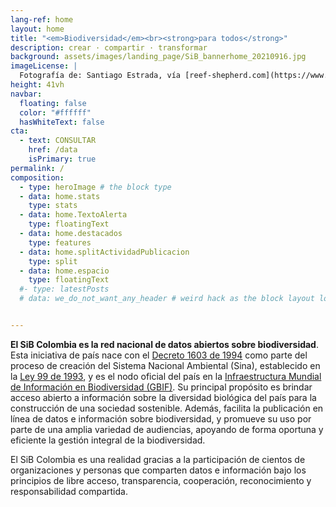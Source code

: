 ```yaml
---
lang-ref: home
layout: home
title: "<em>Biodiversidad</em><br><strong>para todos</strong>"
description: crear · compartir · transformar
background: assets/images/landing_page/SiB_bannerhome_20210916.jpg
imageLicense: |
  Fotografía de: Santiago Estrada, vía [reef-shepherd.com](https://www.reef-shepherd.com/galeria/)
height: 41vh
navbar:
  floating: false
  color: "#ffffff"
  hasWhiteText: false
cta:
  - text: CONSULTAR
    href: /data
    isPrimary: true
permalink: /
composition:
  - type: heroImage # the block type
  - data: home.stats
    type: stats
  - data: home.TextoAlerta
    type: floatingText
  - data: home.destacados
    type: features
  - data: home.splitActividadPublicacion
    type: split
  - data: home.espacio
    type: floatingText
  #- type: latestPosts
  # data: we_do_not_want_any_header # weird hack as the block layout looks for a data element and falls back to the page if none is present


---
```


**El SiB Colombia es la red nacional de datos abiertos sobre biodiversidad**. Esta iniciativa de país nace con el [Decreto 1603 de 1994](http://www.humboldt.org.co/images/documentos/pdf/Normativo/1994-07-17-dec-1603.pdf) como parte del proceso de creación del Sistema Nacional Ambiental (Sina), establecido en la [Ley 99 de 1993](http://www.humboldt.org.co/images/documentos/pdf/Normativo/1993-12-22-ley-99-crea-el-sina-y-mma.pdf), y es el nodo oficial del país en la [Infraestructura Mundial de Información en Biodiversidad (GBIF)](https://www.gbif.org/). Su principal propósito es brindar acceso abierto a información sobre la diversidad biológica del país para la construcción de una sociedad sostenible. Además, facilita la publicación en línea de datos e información sobre biodiversidad, y promueve su uso por parte de una amplia variedad de audiencias, apoyando de forma oportuna y eficiente la gestión integral de la biodiversidad.

El SiB Colombia es una realidad gracias a la participación de cientos de organizaciones y personas que comparten datos e información bajo los principios de libre acceso, transparencia, cooperación, reconocimiento y responsabilidad compartida.


